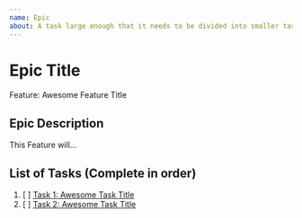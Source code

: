 ```yaml
---
name: Epic
about: A task large enough that it needs to be divided into smaller tasks. It will usually be labeled as `enhancement`.
---
```


<!-- Issue title should mirror the Epic Title. -->

# Epic Title

Feature: Awesome Feature Title

## Epic Description

This Feature will...

## List of Tasks (Complete in order)

1. [ ] [Task 1: Awesome Task Title](https://github.com/irvv17/portfolio/issues/1)
2. [ ] [Task 2: Awesome Task Title](https://github.com/irvv17/portfolio/issues/2)
